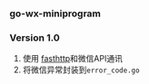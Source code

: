 ### go-wx-miniprogram
### Version 1.0
1. 使用 [fasthttp](https://github.com/valyala/fasthttp)和微信API通讯
2. 将微信异常封装到`error_code.go`
